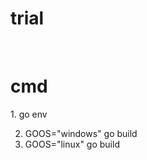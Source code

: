 <h1>trial</h1>
<br>
<h1>cmd</h1>
<p>1. go env

2. GOOS="windows" go build
3. GOOS="linux" go build
</p>
